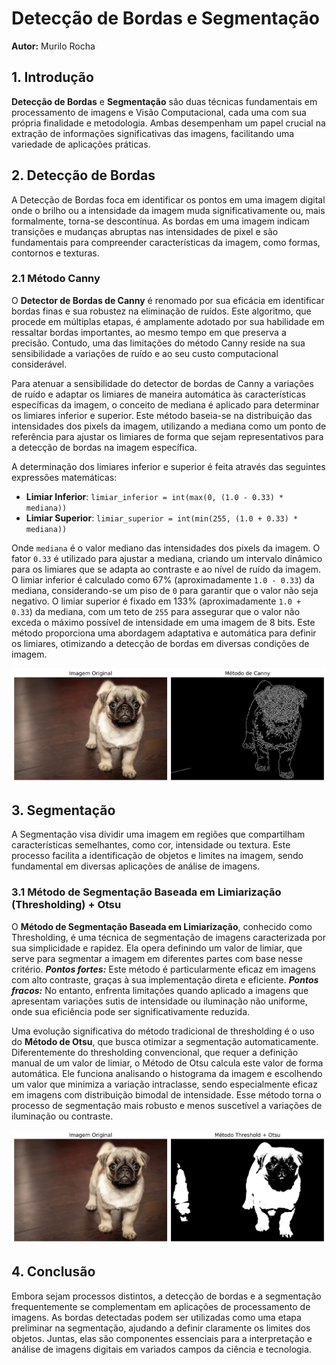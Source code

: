 # Detecção de Bordas e Segmentação
**Autor:** Murilo Rocha

## 1. Introdução

**Detecção de Bordas** e **Segmentação** são duas técnicas fundamentais em processamento de imagens e Visão Computacional, cada uma com sua própria finalidade e metodologia. Ambas desempenham um papel crucial na extração de informações significativas das imagens, facilitando uma variedade de aplicações práticas.

## 2. Detecção de Bordas

A Detecção de Bordas foca em identificar os pontos em uma imagem digital onde o brilho ou a intensidade da imagem muda significativamente ou, mais formalmente, torna-se descontínua. As bordas em uma imagem indicam transições e mudanças abruptas nas intensidades de pixel e são fundamentais para compreender características da imagem, como formas, contornos e texturas.

### 2.1 Método Canny

O **Detector de Bordas de Canny** é renomado por sua eficácia em identificar bordas finas e sua robustez na eliminação de ruídos. Este algoritmo, que procede em múltiplas etapas, é amplamente adotado por sua habilidade em ressaltar bordas importantes, ao mesmo tempo em que preserva a precisão. Contudo, uma das limitações do método Canny reside na sua sensibilidade a variações de ruído e ao seu custo computacional considerável.

Para atenuar a sensibilidade do detector de bordas de Canny a variações de ruído e adaptar os limiares de maneira automática às características específicas da imagem, o conceito de mediana é aplicado para determinar os limiares inferior e superior. Este método baseia-se na distribuição das intensidades dos pixels da imagem, utilizando a mediana como um ponto de referência para ajustar os limiares de forma que sejam representativos para a detecção de bordas na imagem específica.

A determinação dos limiares inferior e superior é feita através das seguintes expressões matemáticas:

- **Limiar Inferior**: `limiar_inferior = int(max(0, (1.0 - 0.33) * mediana))`
- **Limiar Superior**: `limiar_superior = int(min(255, (1.0 + 0.33) * mediana))`

Onde `mediana` é o valor mediano das intensidades dos pixels da imagem. O fator `0.33` é utilizado para ajustar a mediana, criando um intervalo dinâmico para os limiares que se adapta ao contraste e ao nível de ruído da imagem. O limiar inferior é calculado como 67% (aproximadamente `1.0 - 0.33`) da mediana, considerando-se um piso de `0` para garantir que o valor não seja negativo. O limiar superior é fixado em 133% (aproximadamente `1.0 + 0.33`) da mediana, com um teto de `255` para assegurar que o valor não exceda o máximo possível de intensidade em uma imagem de 8 bits. Este método proporciona uma abordagem adaptativa e automática para definir os limiares, otimizando a detecção de bordas em diversas condições de imagem.

<img src="images/canny.png">

## 3. Segmentação

A Segmentação visa dividir uma imagem em regiões que compartilham características semelhantes, como cor, intensidade ou textura. Este processo facilita a identificação de objetos e limites na imagem, sendo fundamental em diversas aplicações de análise de imagens.

### 3.1 Método de Segmentação Baseada em Limiarização (Thresholding) + Otsu

O <strong>Método de Segmentação Baseada em Limiarização</strong>, conhecido como Thresholding, é uma técnica de segmentação de imagens caracterizada por sua simplicidade e rapidez. Ela opera definindo um valor de limiar, que serve para segmentar a imagem em diferentes partes com base nesse critério. <strong><i>Pontos fortes:</i></strong> Este método é particularmente eficaz em imagens com alto contraste, graças à sua implementação direta e eficiente. <strong><i>Pontos fracos:</i></strong> No entanto, enfrenta limitações quando aplicado a imagens que apresentam variações sutis de intensidade ou iluminação não uniforme, onde sua eficiência pode ser significativamente reduzida.

Uma evolução significativa do método tradicional de thresholding é o uso do <strong>Método de Otsu</strong>, que busca otimizar a segmentação automaticamente. Diferentemente do thresholding convencional, que requer a definição manual de um valor de limiar, o Método de Otsu calcula este valor de forma automática. Ele funciona analisando o histograma da imagem e escolhendo um valor que minimiza a variação intraclasse, sendo especialmente eficaz em imagens com distribuição bimodal de intensidade. Esse método torna o processo de segmentação mais robusto e menos suscetível a variações de iluminação ou contraste.

<img src="images/threshold_otsu.png">

## 4. Conclusão

Embora sejam processos distintos, a detecção de bordas e a segmentação frequentemente se complementam em aplicações de processamento de imagens. As bordas detectadas podem ser utilizadas como uma etapa preliminar na segmentação, ajudando a definir claramente os limites dos objetos. Juntas, elas são componentes essenciais para a interpretação e análise de imagens digitais em variados campos da ciência e tecnologia.

